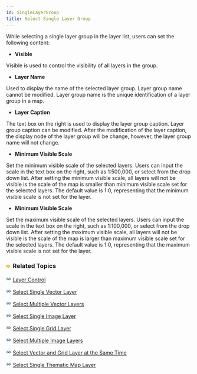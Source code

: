 ```yaml
---
id: SingleLayerGroup
title: Select Single Layer Group
---
```

While selecting a single layer group in the layer list, users can set the following content:
  
  * **Visible**

Visible is used to control the visibility of all layers in the group.

  * **Layer Name**

Used to display the name of the selected layer group. Layer group name cannot be modified. Layer group name is the unique identification of a layer group in a map.

  * **Layer Caption**

The text box on the right is used to display the layer group caption. Layer group caption can be modified. After the modification of the layer caption, the display node of the layer group will be change, however, the layer group name will not change.

  * **Minimum Visible Scale**

Set the minimum visible scale of the selected layers. Users can input the scale in the text box on the right, such as 1:500,000, or select from the drop down list. After setting the minimum visible scale, all layers will not be visible is the scale of the map is smaller than minimum visible scale set for the selected layers. The default value is 1:0, representing that the minimum visible scale is not set for the layer.

  * **Minimum Visible Scale**

Set the maximum visible scale of the selected layers. Users can input the scale in the text box on the right, such as 1:100,000, or select from the drop down list. After setting the maximum visible scale, all layers will not be visible is the scale of the map is larger than maximum visible scale set for the selected layers. The default value is 1:0, representing that the maximum visible scale is not set for the layer.

### ![](../../img/seealso.png) Related Topics

![](../../img/smalltitle.png) [Layer Control](LayerControl.htm)

![](../../img/smalltitle.png) [Select Single Vector Layer](SingleLayerVector.htm)

![](../../img/smalltitle.png) [Select Multiple Vector Layers](MutiLayerVector.htm)

![](../../img/smalltitle.png) [Select Single Image Layer](SingleLayerImage.htm)

![](../../img/smalltitle.png) [Select Single Grid Layer](SingleLayerRaster.htm)

![](../../img/smalltitle.png) [Select Multiple Image Layers](MutiLayerRaster.htm)

![](../../img/smalltitle.png) [Select Vector and Grid Layer at the Same Time](MutiLayerVectorRaster.htm)

![](../../img/smalltitle.png) [Select Single Thematic Map Layer](SingleLayerThematic.htm)